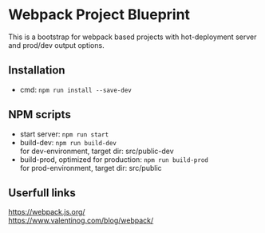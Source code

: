 # Webpack Project Blueprint
This is a bootstrap for webpack based projects with hot-deployment server and prod/dev output options.

## Installation
- cmd: `npm run install --save-dev`

## NPM scripts
- start server: `npm run start`
- build-dev: `npm run build-dev`<br>
    for dev-environment, target dir: src/public-dev
- build-prod, optimized for production: `npm run build-prod`<br>
    for prod-environment, target dir: src/public

## Userfull links
https://webpack.js.org/ <br>
https://www.valentinog.com/blog/webpack/